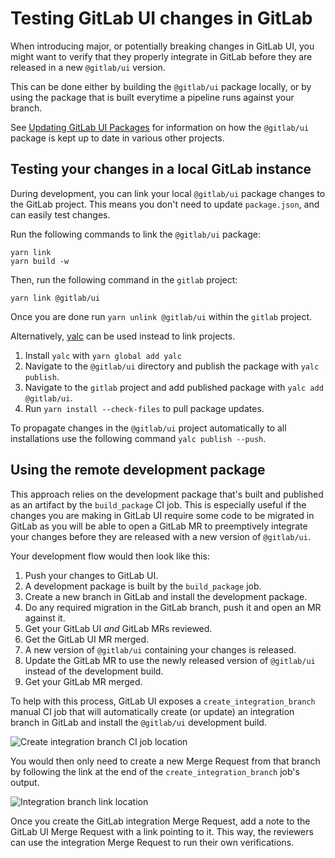 # Testing GitLab UI changes in GitLab

When introducing major, or potentially breaking changes in GitLab UI, you might want to verify that
they properly integrate in GitLab before they are released in a new `@gitlab/ui` version.

This can be done either by building the `@gitlab/ui` package locally, or by using the package that
is built everytime a pipeline runs against your branch.

See [Updating GitLab UI Packages](doc/updating-gitlab-ui-packages.md) for information on how the
`@gitlab/ui` package is kept up to date in various other projects.

## Testing your changes in a local GitLab instance

During development, you can link your local `@gitlab/ui` package changes to the GitLab project.
This means you don't need to update `package.json`, and can easily test changes.

Run the following commands to link the `@gitlab/ui` package:

```shell
yarn link
yarn build -w
```

Then, run the following command in the `gitlab` project:

```shell
yarn link @gitlab/ui
```

Once you are done run `yarn unlink @gitlab/ui` within the `gitlab` project.

Alternatively, [yalc](https://github.com/wclr/yalc) can be used instead to link projects.

1. Install `yalc` with `yarn global add yalc`
1. Navigate to the `@gitlab/ui` directory and publish the package with `yalc publish`.
1. Navigate to the `gitlab` project and add published package with `yalc add @gitlab/ui`.
1. Run `yarn install --check-files` to pull package updates.

To propagate changes in the `@gitlab/ui` project automatically to all installations use
the following command `yalc publish --push`.

## Using the remote development package

This approach relies on the development package that's built and published as an artifact by the
`build_package` CI job. This is especially useful if the changes you are making in GitLab UI require
some code to be migrated in GitLab as you will be able to open a GitLab MR to preemptively integrate
your changes before they are released with a new version of `@gitlab/ui`.

Your development flow would then look like this:

1. Push your changes to GitLab UI.
1. A development package is built by the `build_package` job.
1. Create a new branch in GitLab and install the development package.
1. Do any required migration in the GitLab branch, push it and open an MR against it.
1. Get your GitLab UI _and_ GitLab MRs reviewed.
1. Get the GitLab UI MR merged.
1. A new version of `@gitlab/ui` containing your changes is released.
1. Update the GitLab MR to use the newly released version of `@gitlab/ui` instead of the development
   build.
1. Get your GitLab MR merged.

To help with this process, GitLab UI exposes a `create_integration_branch` manual CI job that will
automatically create (or update) an integration branch in GitLab and install the `@gitlab/ui`
development build.

![Create integration branch CI job location](../images/create_integration_branch.png 'Create integration branch CI job location')

You would then only need to create a new Merge Request from that branch by following the link at
the end of the `create_integration_branch` job's output.

![Integration branch link location](../images/integration_branch_job_log.png 'Integration branch link location')

Once you create the GitLab integration Merge Request, add a note to the GitLab UI Merge Request
with a link pointing to it. This way, the reviewers can use the integration Merge Request to run
their own verifications.
